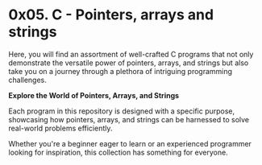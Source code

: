 # 0x05. C - Pointers, arrays and strings
Here, you will find an assortment of well-crafted C programs that not only demonstrate the versatile power of pointers, arrays, and strings but also take you on a journey through a plethora of intriguing programming challenges.

**Explore the World of Pointers, Arrays, and Strings**

Each program in this repository is designed with a specific purpose, showcasing how pointers, arrays, and strings can be harnessed to solve real-world problems efficiently. 

Whether you're a beginner eager to learn or an experienced programmer looking for inspiration, this collection has something for everyone.
